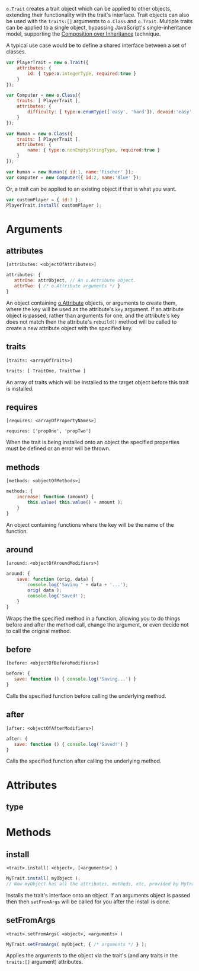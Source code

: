 `o.Trait` creates a trait object which can be applied to other objects,
extending their functionality with the trait's interface.  Trait objects
can also be used with the `traits:[]` arguments to `o.Class` and `o.Trait`.
Multiple traits can be applied to a single object, bypassing JavaScript's
single-inheritance model, supporting the
[Composition over Inheritance](http://en.wikipedia.org/wiki/Composition_over_inheritance)
technique.

A typical use case would be to define a shared interface between a set of classes.

```javascript
var PlayerTrait = new o.Trait({
    attributes: {
        id: { type:o.integerType, required:true }
    }
});

var Computer = new o.Class({
    traits: [ PlayerTrait ],
    attributes: {
        difficulty: { type:o.enumType(['easy', 'hard']), devoid:'easy' }
    }
});

var Human = new o.Class({
    traits: [ PlayerTrait ],
    attributes: {
        name: { type:o.nonEmptyStringType, required:true }
    }
});

var human = new Human({ id:1, name:'Fischer' });
var computer = new Computer({ id:2, name:'Blue' });
```

Or, a trait can be applied to an existing object if that is what you want.

```javascript
var customPlayer = { id:3 };
PlayerTrait.install( customPlayer );
```

# Arguments

## attributes

    [attributes: <objectOfAttributes>]

```javascript
attributes: {
   attrOne: attrObject, // An o.Attribute object.
   attrTwo: { /* o.Attribute arguments */ }
}
```

An object containing [o.Attribute](o.Attribute) objects, or arguments to create them,
where the key will be used as the attribute's `key` argument.  If an attribute object
is passed, rather than arguments for one, and the attribute's key does not match then
the attribute's `rebuild()` method will be called to create a new attribute object with
the specified key.

## traits

    [traits: <arrayOfTraits>]

```javascript
traits: [ TraitOne, TraitTwo ]
```

An array of traits which will be installed to the target object before this trait is installed.

## requires

    [requires: <arrayOfPropertyNames>]

```javscript
requires: ['propOne', 'propTwo']
```

When the trait is being installed onto an object the specified properties must be defined or
an error will be thrown.

## methods

    [methods: <objectOfMethods>]

```javascript
methods: {
    increase: function (amount) {
        this.value( this.value() + amount );
    }
}
```

An object containing functions where the key will be the name of the function.

## around

    [around: <objectOfAroundModifiers>]

```javascript
around: {
    save: function (orig, data) {
        console.log('Saving ' + data + '...');
        orig( data );
        console.log('Saved!');
    }
}
```

Wraps the the specified method in a function, allowing you to do things before and
after the method call, change the argument, or even decide not to call the original method.

## before

    [before: <objectOfBeforeModifiers>]

```javascript
before: {
   save: function () { console.log('Saving...') }
}
```

Calls the specified function before calling the underlying method.

## after

    [after: <objectOfAfterModifiers>]

```javascript
after: {
   save: function () { console.log('Saved!') }
}
```

Calls the specified function after calling the underlying method.

# Attributes

## type

# Methods

## install

    <trait>.install( <object>, [<arguments>] )

```javascript
MyTrait.install( myObject );
// Now myObject has all the attributes, methods, etc, provided by MyTrait.
```

Installs the trait's interface onto an object.  If an arguments object is passed then
then `setFromArgs` will be called for you after the install is done.

## setFromArgs

    <trait>.setFromArgs( <object>, <arguments> )

```javascript
MyTrait.setFromArgs( myObject, { /* arguments */ } );
```

Applies the arguments to the object via the trait's (and any traits in the
`traits:[]` argument) attributes.

